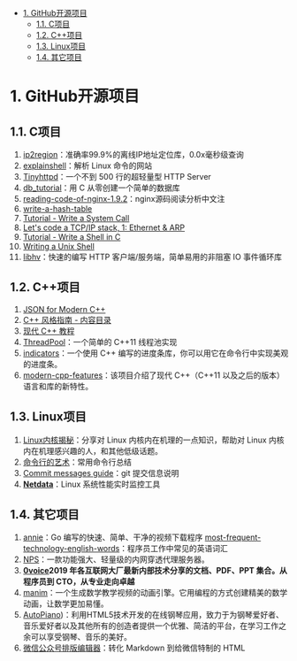 <!--
 * @Author: JohnJeep
 * @Date: 2020-05-13 10:25:24
 * @LastEditTime: 2020-06-03 15:57:57
 * @LastEditors: your name
 * @Description: GitHub开源项目
--> 

<!-- TOC -->

- [1. GitHub开源项目](#1-github开源项目)
  - [1.1. C项目](#11-c项目)
  - [1.2. C++项目](#12-c项目)
  - [1.3. Linux项目](#13-linux项目)
  - [1.4. 其它项目](#14-其它项目)

<!-- /TOC -->

# 1. GitHub开源项目
## 1.1. C项目
1.  [ip2region](https://github.com/lionsoul2014/ip2region)：准确率99.9%的离线IP地址定位库，0.0x毫秒级查询
2.  [explainshell](https://www.explainshell.com/)：解析 Linux 命令的网站
3.  [Tinyhttpd](https://github.com/EZLippi/Tinyhttpd)：一个不到 500 行的超轻量型 HTTP Server
4.  [db_tutorial](https://github.com/cstack/db_tutorial)：用 C 从零创建一个简单的数据库
5.  [reading-code-of-nginx-1.9.2](https://github.com/y123456yz/reading-code-of-nginx-1.9.2)：nginx源码阅读分析中文注
6.  [write-a-hash-table](https://github.com/jamesroutley/write-a-hash-table)
7.  [Tutorial - Write a System Call](https://brennan.io/2016/11/14/kernel-dev-ep3/)
8.  [Let's code a TCP/IP stack, 1: Ethernet & ARP](https://www.saminiir.com/lets-code-tcp-ip-stack-1-ethernet-arp/)
9.  [Tutorial - Write a Shell in C](https://brennan.io/2015/01/16/write-a-shell-in-c/)
10.  [Writing a Unix Shell](https://indradhanush.github.io/blog/writing-a-unix-shell-part-1/)
11.  [libhv](https://github.com/ithewei/libhv)：快速的编写 HTTP 客户端/服务端，简单易用的非阻塞 IO 事件循环库


## 1.2. C++项目
1.  [JSON for Modern C++](https://github.com/nlohmann/json)
2.  [C++ 风格指南 - 内容目录](https://zh-google-styleguide.readthedocs.io/en/latest/google-cpp-styleguide/contents/)
3.  [现代 C++ 教程](https://github.com/changkun/modern-cpp-tutorial)
4.  [ThreadPool](https://github.com/progschj/ThreadPool)：一个简单的 C++11 线程池实现
5.  [indicators](https://github.com/p-ranav/indicators)：一个使用 C++ 编写的进度条库，你可以用它在命令行中实现美观的进度条。
6.  [modern-cpp-features](https://github.com/AnthonyCalandra/modern-cpp-features/blob/master/CPP11.md)：该项目介绍了现代 C++（C++11 以及之后的版本）语言和库的新特性。


## 1.3. Linux项目
1. [Linux内核揭秘](https://github.com/MintCN/linux-insides-zh)：分享对 Linux 内核内在机理的一点知识，帮助对 Linux 内核内在机理感兴趣的人，和其他低级话题。
2. [命令行的艺术](https://github.com/jlevy/the-art-of-command-line/blob/master/README-zh.md#%E6%97%A5%E5%B8%B8%E4%BD%BF%E7%94%A8)：常用命令行总结
3. [Commit messages guide](https://github.com/RomuloOliveira/commit-messages-guide/blob/master/README_zh-CN.md)：git 提交信息说明
4. **[Netdata](https://github.com/netdata/netdata)**：Linux 系统性能实时监控工具


## 1.4. 其它项目
1.  [annie](https://github.com/iawia002/annie)：Go 编写的快速、简单、干净的视频下载程序
    [most-frequent-technology-english-words](https://github.com/Wei-Xia/most-frequent-technology-english-words)：程序员工作中常见的英语词汇	
2.  [NPS](https://github.com/ehang-io/nps)：一款功能强大、轻量级的内网穿透代理服务器。
3.  **[0voice](https://github.com/0voice)2019 年各互联网大厂最新内部技术分享的文档、PDF、PPT 集合。从程序员到 CTO，从专业走向卓越**
4.  [manim](https://github.com/3b1b/manim)：一个生成数学教学视频的动画引擎。它用编程的方式创建精美的数学动画，让数学更加易懂。
5.  [AutoPiano](https://github.com/WarpPrism/AutoPiano))：利用HTML5技术开发的在线钢琴应用，致力于为钢琴爱好者、音乐爱好者以及其他所有的创造者提供一个优雅、简洁的平台，在学习工作之余可以享受钢琴、音乐的美好。
6.  [微信公众号排版编辑器](https://github.com/lyricat/wechat-format)：转化 Markdown 到给微信特制的 HTML